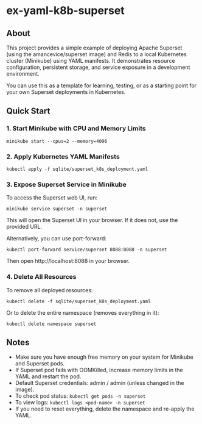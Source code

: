 # ex-yaml-k8b-superset

## About
This project provides a simple example of deploying Apache Superset (using the amancevice/superset image) and Redis to a local Kubernetes cluster (Minikube) using YAML manifests. It demonstrates resource configuration, persistent storage, and service exposure in a development environment.

You can use this as a template for learning, testing, or as a starting point for your own Superset deployments in Kubernetes.

## Quick Start

### 1. Start Minikube with CPU and Memory Limits
```
minikube start --cpus=2 --memory=4096
```

### 2. Apply Kubernetes YAML Manifests
```
kubectl apply -f sqlite/superset_k8s_deployment.yaml
```

### 3. Expose Superset Service in Minikube
To access the Superset web UI, run:
```
minikube service superset -n superset
```
This will open the Superset UI in your browser. If it does not, use the provided URL.

Alternatively, you can use port-forward:
```
kubectl port-forward service/superset 8088:8088 -n superset
```
Then open http://localhost:8088 in your browser.

### 4. Delete All Resources
To remove all deployed resources:
```
kubectl delete -f sqlite/superset_k8s_deployment.yaml
```
Or to delete the entire namespace (removes everything in it):
```
kubectl delete namespace superset
```

## Notes
- Make sure you have enough free memory on your system for Minikube and Superset pods.
- If Superset pod fails with OOMKilled, increase memory limits in the YAML and restart the pod.
- Default Superset credentials: admin / admin (unless changed in the image).
- To check pod status: `kubectl get pods -n superset`
- To view logs: `kubectl logs <pod-name> -n superset`
- If you need to reset everything, delete the namespace and re-apply the YAML.
